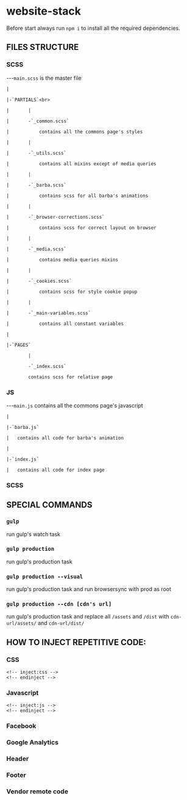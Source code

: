 # website-stack
Before start always run `npm i` to install all the required dependencies.

## FILES STRUCTURE

### SCSS

---`main.scss` is the master file

	|
	
	|-`PARTIALS`<br>
	
	|		|
	
    |		-`_common.scss`
	
	|			contains all the commons page's styles
	
	|		|
	
    |		-`_utils.scss`
	
	|			contains all mixins except of media queries
	
	|		|
	
    |		-`_barba.scss` 
	
	|			contains scss for all barba's animations
	
	|		|
	
    |		-`_browser-corrections.scss`
	
	|			contains scss for correct layout on browser
	
	|		|
	
    |		-`_media.scss`
	
	|			contains media queries mixins
	
	|		|
	
    |		-`_cookies.scss`
	
	|			contains scss for style cookie popup
	
	|		|
	
    |		-`_main-variables.scss` 
	
	|			contains all constant variables
	
	|
	
	|-`PAGES`
	
            |
			
    		-`_index.scss`
			
            contains scss for relative page

### JS

---`main.js` contains all the commons page's javascript

	|
	
	|-`barba.js`
	
	|   contains all code for barba's animation
	
	|
	
	|-`index.js`
	
	|   contains all code for index page

### SCSS

## SPECIAL COMMANDS

### `gulp`
run gulp's watch task

### `gulp production`
run gulp's production task

### `gulp production --visual`
run gulp's production task and run browsersync with prod as root

### `gulp production --cdn [cdn's url]`
run gulp's production task and replace all `/assets` and `/dist` with `cdn-url/assets/` and `cdn-url/dist/`

## HOW TO INJECT REPETITIVE CODE:

### CSS
```
<!-- inject:css -->
<!-- endinject -->
```
### Javascript
```
<!-- inject:js -->
<!-- endinject -->
```
### Facebook
<!-- inject:facebookpixel:html -->
<!-- endinject -->

### Google Analytics
<!-- inject:googleanalytics:html -->
<!-- endinject -->

### Header
<!-- inject:header:html -->
<!-- endinject -->

### Footer
<!-- inject:footer:html -->
<!-- endinject -->

### Vendor remote code
<!-- inject:vendorremotecode:html -->
<!-- endinject -->


